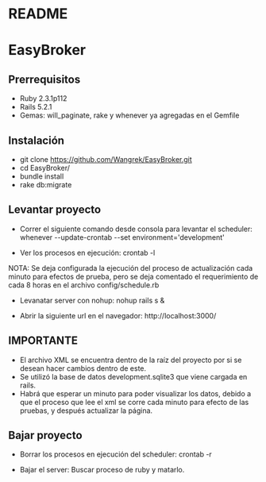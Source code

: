 # README

# EasyBroker

## Prerrequisitos

* Ruby 2.3.1p112
* Rails 5.2.1
* Gemas: will_paginate, rake y whenever ya agregadas en el Gemfile

## Instalación

* git clone https://github.com/Wangrek/EasyBroker.git
* cd EasyBroker/
* bundle install
* rake db:migrate

## Levantar proyecto

* Correr el siguiente comando desde consola para levantar el scheduler:
	whenever --update-crontab --set environment='development' 

* Ver los procesos en ejecución:
	crontab -l

NOTA: Se deja configurada la ejecución del proceso de actualización cada minuto para efectos de prueba, pero se deja comentado el requerimiento de cada 8 horas en
	  el archivo config/schedule.rb

* Levanatar server con nohup:
	nohup rails s &

* Abrir la siguiente url en el navegador:
	http://localhost:3000/

## IMPORTANTE

* El archivo XML se encuentra dentro de la raíz del proyecto por si se desean hacer cambios dentro de este.
* Se utilizó la base de datos development.sqlite3 que viene cargada en rails.
* Habrá que esperar un minuto para poder visualizar los datos, debido a que el proceso que lee el xml se corre cada minuto para efecto de las pruebas, y después  actualizar la página.


## Bajar proyecto

* Borrar los procesos en ejecución del scheduler:
	crontab -r

* Bajar el server: Buscar proceso de ruby y matarlo.

